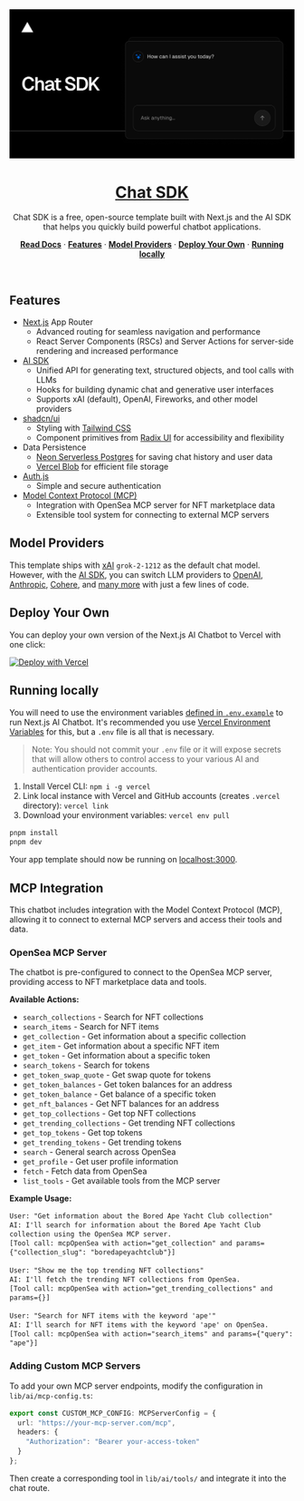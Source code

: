 <a href="https://chat.vercel.ai/">
  <img alt="Next.js 14 and App Router-ready AI chatbot." src="app/(chat)/opengraph-image.png">
  <h1 align="center">Chat SDK</h1>
</a>

<p align="center">
    Chat SDK is a free, open-source template built with Next.js and the AI SDK that helps you quickly build powerful chatbot applications.
</p>

<p align="center">
  <a href="https://chat-sdk.dev"><strong>Read Docs</strong></a> ·
  <a href="#features"><strong>Features</strong></a> ·
  <a href="#model-providers"><strong>Model Providers</strong></a> ·
  <a href="#deploy-your-own"><strong>Deploy Your Own</strong></a> ·
  <a href="#running-locally"><strong>Running locally</strong></a>
</p>
<br/>

## Features

- [Next.js](https://nextjs.org) App Router
  - Advanced routing for seamless navigation and performance
  - React Server Components (RSCs) and Server Actions for server-side rendering and increased performance
- [AI SDK](https://sdk.vercel.ai/docs)
  - Unified API for generating text, structured objects, and tool calls with LLMs
  - Hooks for building dynamic chat and generative user interfaces
  - Supports xAI (default), OpenAI, Fireworks, and other model providers
- [shadcn/ui](https://ui.shadcn.com)
  - Styling with [Tailwind CSS](https://tailwindcss.com)
  - Component primitives from [Radix UI](https://radix-ui.com) for accessibility and flexibility
- Data Persistence
  - [Neon Serverless Postgres](https://vercel.com/marketplace/neon) for saving chat history and user data
  - [Vercel Blob](https://vercel.com/storage/blob) for efficient file storage
- [Auth.js](https://authjs.dev)
  - Simple and secure authentication
- [Model Context Protocol (MCP)](https://modelcontextprotocol.io/)
  - Integration with OpenSea MCP server for NFT marketplace data
  - Extensible tool system for connecting to external MCP servers

## Model Providers

This template ships with [xAI](https://x.ai) `grok-2-1212` as the default chat model. However, with the [AI SDK](https://sdk.vercel.ai/docs), you can switch LLM providers to [OpenAI](https://openai.com), [Anthropic](https://anthropic.com), [Cohere](https://cohere.com/), and [many more](https://sdk.vercel.ai/providers/ai-sdk-providers) with just a few lines of code.

## Deploy Your Own

You can deploy your own version of the Next.js AI Chatbot to Vercel with one click:

[![Deploy with Vercel](https://vercel.com/button)](https://vercel.com/new/clone?repository-url=https%3A%2F%2Fgithub.com%2Fvercel%2Fai-chatbot&env=AUTH_SECRET&envDescription=Learn+more+about+how+to+get+the+API+Keys+for+the+application&envLink=https%3A%2F%2Fgithub.com%2Fvercel%2Fai-chatbot%2Fblob%2Fmain%2F.env.example&demo-title=AI+Chatbot&demo-description=An+Open-Source+AI+Chatbot+Template+Built+With+Next.js+and+the+AI+SDK+by+Vercel.&demo-url=https%3A%2F%2Fchat.vercel.ai&products=%5B%7B%22type%22%3A%22integration%22%2C%22protocol%22%3A%22ai%22%2C%22productSlug%22%3A%22grok%22%2C%22integrationSlug%22%3A%22xai%22%7D%2C%7B%22type%22%3A%22integration%22%2C%22protocol%22%3A%22storage%22%2C%22productSlug%22%3A%22neon%22%2C%22integrationSlug%22%3A%22neon%22%7D%2C%7B%22type%22%3A%22integration%22%2C%22protocol%22%3A%22storage%22%2C%22productSlug%22%3A%22upstash-kv%22%2C%22integrationSlug%22%3A%22upstash%22%7D%2C%7B%22type%22%3A%22blob%22%7D%5D)

## Running locally

You will need to use the environment variables [defined in `.env.example`](.env.example) to run Next.js AI Chatbot. It's recommended you use [Vercel Environment Variables](https://vercel.com/docs/projects/environment-variables) for this, but a `.env` file is all that is necessary.

> Note: You should not commit your `.env` file or it will expose secrets that will allow others to control access to your various AI and authentication provider accounts.

1. Install Vercel CLI: `npm i -g vercel`
2. Link local instance with Vercel and GitHub accounts (creates `.vercel` directory): `vercel link`
3. Download your environment variables: `vercel env pull`

```bash
pnpm install
pnpm dev
```

Your app template should now be running on [localhost:3000](http://localhost:3000).

## MCP Integration

This chatbot includes integration with the Model Context Protocol (MCP), allowing it to connect to external MCP servers and access their tools and data.

### OpenSea MCP Server

The chatbot is pre-configured to connect to the OpenSea MCP server, providing access to NFT marketplace data and tools.

**Available Actions:**
- `search_collections` - Search for NFT collections
- `search_items` - Search for NFT items
- `get_collection` - Get information about a specific collection
- `get_item` - Get information about a specific NFT item
- `get_token` - Get information about a specific token
- `search_tokens` - Search for tokens
- `get_token_swap_quote` - Get swap quote for tokens
- `get_token_balances` - Get token balances for an address
- `get_token_balance` - Get balance of a specific token
- `get_nft_balances` - Get NFT balances for an address
- `get_top_collections` - Get top NFT collections
- `get_trending_collections` - Get trending NFT collections
- `get_top_tokens` - Get top tokens
- `get_trending_tokens` - Get trending tokens
- `search` - General search across OpenSea
- `get_profile` - Get user profile information
- `fetch` - Fetch data from OpenSea
- `list_tools` - Get available tools from the MCP server

**Example Usage:**
```
User: "Get information about the Bored Ape Yacht Club collection"
AI: I'll search for information about the Bored Ape Yacht Club collection using the OpenSea MCP server.
[Tool call: mcpOpenSea with action="get_collection" and params={"collection_slug": "boredapeyachtclub"}]

User: "Show me the top trending NFT collections"
AI: I'll fetch the trending NFT collections from OpenSea.
[Tool call: mcpOpenSea with action="get_trending_collections" and params={}]

User: "Search for NFT items with the keyword 'ape'"
AI: I'll search for NFT items with the keyword 'ape' on OpenSea.
[Tool call: mcpOpenSea with action="search_items" and params={"query": "ape"}]
```

### Adding Custom MCP Servers

To add your own MCP server endpoints, modify the configuration in `lib/ai/mcp-config.ts`:

```typescript
export const CUSTOM_MCP_CONFIG: MCPServerConfig = {
  url: "https://your-mcp-server.com/mcp",
  headers: {
    "Authorization": "Bearer your-access-token"
  }
};
```

Then create a corresponding tool in `lib/ai/tools/` and integrate it into the chat route.
